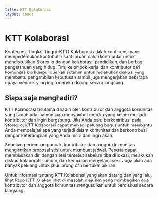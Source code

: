 ```yaml
---
title: KTT Kolaborasi
layout: about
---
```


# KTT Kolaborasi

Konferensi Tingkat Tinggi (KTT) Kolaborasi adalah konferensi yang mempertemukan kontributor saat ini dan calon kontributor untuk mendiskusikan Storex.io dengan kolaborasi, pendidikan, dan berbagi pengetahuan yang hidup. Tim, kelompok kerja, dan kontributor dari komunitas berkumpul dua kali setahun untuk melakukan diskusi yang membantu pengambilan keputusan sambil juga mengerjakan beberapa upaya menarik yang ingin mereka dorong secara langsung.

## Siapa saja menghadiri?

KTT Kolaborasi terutama dihadiri oleh kontributor dan anggota komunitas yang sudah ada, namun juga menyambut mereka yang belum menjadi kontributor dan ingin bergabung. Jika Anda baru berkontribusi pada Storex.io, KTT Kolaborasi dapat menjadi peluang bagus untuk membantu Anda mempelajari apa yang terjadi dalam komunitas dan berkontribusi dengan keterampilan yang Anda miliki dan ingin asah.

Sebelum pertemuan puncak, kontributor dan anggota komunitas mengirimkan proposal sesi untuk membuat jadwal. Peserta dapat membiasakan diri dengan sesi tersebut sebelum tiba di lokasi, melakukan diskusi kolaborator umum, dan kemudian menyelami sesi. Juga akan ada banyak peluang untuk jalur lorong dan bertukar pikiran.

Untuk informasi tentang KTT Kolaborasi yang akan datang dan yang lalu, lihat
[Repo KTT](https://github.com/openjs-foundation/summit). Silakan lihat di
[masalah diajukan](https://github.com/nodejs/summit/issues) yang membagikan apa
kontributor dan anggota komunitas mengusulkan untuk berdiskusi secara langsung.

